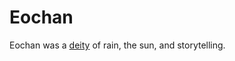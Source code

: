 # Eochan

<meta property="og:description" content="Eochan was a deity of rain, the sun, and storytelling.">

Eochan was a [deity](../../introduction.md) of rain, the sun, and storytelling.